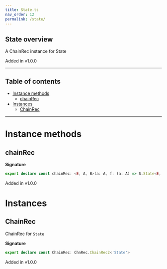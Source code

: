 ```yaml
---
title: State.ts
nav_order: 12
permalink: /state/
---
```


## State overview

A ChainRec instance for State

Added in v1.0.0

---

<h2 class="text-delta">Table of contents</h2>

- [Instance methods](#instance-methods)
  - [chainRec](#chainrec)
- [Instances](#instances)
  - [ChainRec](#chainrec)

---

# Instance methods

## chainRec

**Signature**

```ts
export declare const chainRec: <E, A, B>(a: A, f: (a: A) => S.State<E, E.Either<A, B>>) => S.State<E, B>
```

Added in v1.0.0

# Instances

## ChainRec

ChainRec for `State`

**Signature**

```ts
export declare const ChainRec: ChnRec.ChainRec2<'State'>
```

Added in v1.0.0
